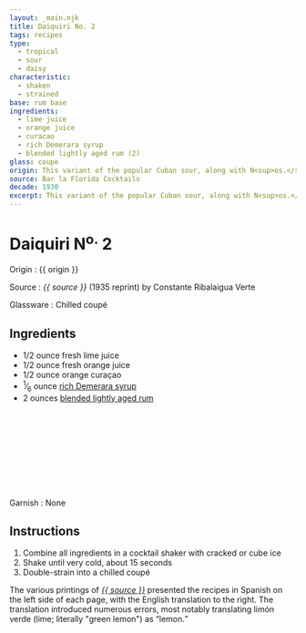 ```yaml
---
layout: _main.njk
title: Daiquiri No. 2
tags: recipes
type:
  - tropical
  - sour
  - daisy
characteristic:
  - shaken
  - strained
base: rum base
ingredients:
  - lime juice
  - orange juice
  - curacao
  - rich Demerara syrup
  - blended lightly aged rum (2)
glass: coupe
origin: This variant of the popular Cuban sour, along with N<sup>os.</sup> 1, 3, 4, and 5, was codified by barman Constante Ribalaigua at Havana's Floridita Bar.
source: Bar la Florida Cocktails
decade: 1930
excerpt: This variant of the popular Cuban sour, along with N<sup>os.</sup> 1, 3, 4, and 5, was codified by barman Constante Ribalaigua at Havana's Floridita Bar.
---
```

<!-- markdownlint-disable MD025 -->
# Daiquiri N<sup>o.</sup> 2
<!-- markdownlint-disable MD025 -->

Origin
  : {{ origin }}

Source
  : <cite>{{ source }}</cite> (1935 reprint) by Constante Ribalaigua Verte

Glassware
  : Chilled coupé

## Ingredients

* 1/2 ounce fresh lime juice
* 1/2 ounce fresh orange juice
* 1/2 ounce orange curaçao
* <span class="frac"><sup>1</sup>&frasl;<sub>6</sub></span> ounce [rich Demerara syrup](/mixes/2-1-simple-syrup)
* 2 ounces [blended lightly aged rum](/rums/04-rum-blended-lightly-aged/)<icon-l space="1em" class="bigger" label="(2)"><span class="with-icon"><svg class="icon"><use href="/assets/images/icons/circle-2.svg#circle-2"></use></svg></span></icon-l>

Garnish
  : None

## Instructions

1. Combine all ingredients in a cocktail shaker with cracked or cube ice
2. Shake until very cold, about 15 seconds
3. Double-strain into a chilled coupé

<tiki-callout type="note">

The various printings of <cite><a href="https://euvs-vintage-cocktail-books.cld.bz/1935-Bar-la-Florida-Cocktails" target="_blank" rel="external noopener">{{ source }}</a></cite> presented the recipes in Spanish on the left side of each page, with the English translation to the right. The translation introduced numerous errors, most notably translating <span lang="es">limón verde</span> (lime; literally "green lemon") as <q>lemon.</q>

</tiki-callout>
